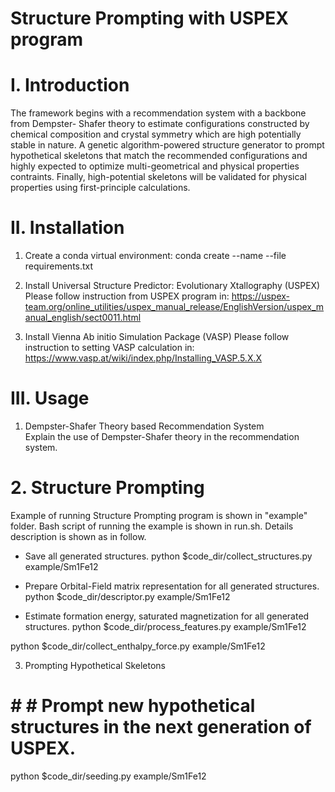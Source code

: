 # Structure Prompting with USPEX program


# I. Introduction
The framework begins with a recommendation system with a backbone from Dempster- Shafer theory to estimate configurations constructed by chemical composition and crystal symmetry which are high potentially stable in nature. A genetic algorithm-powered structure generator to prompt hypothetical skeletons that match the recommended configurations and highly expected to optimize multi-geometrical and physical properties contraints. Finally, high-potential skeletons will be validated for physical properties using first-principle calculations.



# II. Installation
1. Create a conda virtual environment:
conda create --name <env> --file requirements.txt


2. Install Universal Structure Predictor: Evolutionary Xtallography (USPEX)
Please follow instruction from USPEX program in:
https://uspex-team.org/online_utilities/uspex_manual_release/EnglishVersion/uspex_manual_english/sect0011.html


3. Install Vienna Ab initio Simulation Package (VASP)
Please follow instruction to setting VASP calculation in:
https://www.vasp.at/wiki/index.php/Installing_VASP.5.X.X


# III. Usage
1. Dempster-Shafer Theory based Recommendation System  
Explain the use of Dempster-Shafer theory in the recommendation system.



# 2. Structure Prompting 
Example of running Structure Prompting program is shown in "example" folder.
Bash script of running the example is shown in run.sh. Details description is shown as in follow.

- Save all generated structures.
python $code_dir/collect_structures.py example/Sm1Fe12

- Prepare Orbital-Field matrix representation for all generated structures.
python $code_dir/descriptor.py example/Sm1Fe12

- Estimate formation energy, saturated magnetization for all generated structures.
python $code_dir/process_features.py example/Sm1Fe12

python $code_dir/collect_enthalpy_force.py example/Sm1Fe12


3. Prompting Hypothetical Skeletons 
# # # Prompt new hypothetical structures in the next generation of USPEX.
python $code_dir/seeding.py example/Sm1Fe12


